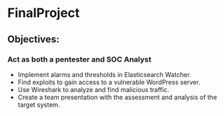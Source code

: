 # FinalProject
## Objectives:
### Act as both a pentester and SOC Analyst 

-  Implement alarms and thresholds in Elasticsearch Watcher.
-  Find exploits to gain access to a vulnerable WordPress server.
-  Use Wireshark to analyze and find malicious traffic.
-  Create a team presentation with the assessment and analysis of the target system.

